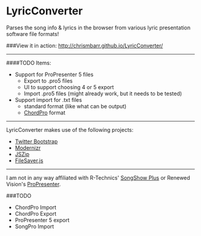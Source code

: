 LyricConverter
==================

Parses the song info &amp; lyrics in the browser from various lyric presentation software file formats!

###View it in action: http://chrismbarr.github.io/LyricConverter/

---
####TODO Items:
* Support for ProPresenter 5 files
  * Export to .pro5 files
  * UI to support choosing 4 or 5 export
  * Import .pro5 files (might already work, but it needs to be tested)
* Support import for .txt files
  * standard format (like what can be output)
  * [ChordPro](http://www.vromans.org/johan/projects/Chordii/chordpro/) format


---
LyricConverter makes use of the following projects:

* [Twitter Bootstrap](http://twitter.github.io/bootstrap/)
* [Modernizr](https://modernizr.com)
* [JSZip](http://stuartk.com/jszip)
* [FileSaver.js](https://github.com/eligrey/FileSaver.js/)

---
I am not in any way affiliated with R-Technics' [SongShow Plus](http://songshowplus.com/) or Renewed Vision's [ProPresenter](http://www.renewedvision.com/propresenter.php).


###TODO
* ChordPro Import
* ChordPro Export
* ProPresenter 5 export
* SongPro Import
